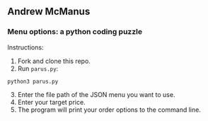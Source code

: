 ## Andrew McManus
### Menu options: a python coding puzzle

Instructions:

1. Fork and clone this repo.
2. Run `parus.py`:

`python3 parus.py`

3. Enter the file path of the JSON menu you want to use.
4. Enter your target price.
5. The program will print your order options to the command line.
